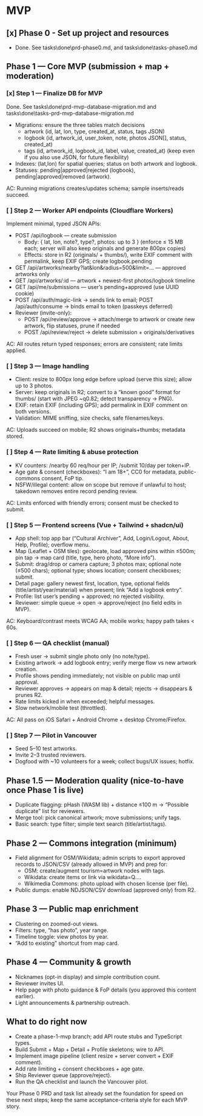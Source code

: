 # MVP

## [x] Phase 0 - Set up project and resources

- Done. See tasks\done\prd-phase0.md, and tasks\done\tasks-phase0.md

## Phase 1 — Core MVP (submission + map + moderation)

### [x] Step 1 — Finalize DB for MVP

Done. See tasks\done\prd-mvp-database-migration.md and
tasks\done\tasks-prd-mvp-database-migration.md

- Migrations: ensure the three tables match decisions
  - artwork (id, lat, lon, type, created_at, status, tags JSON)
  - logbook (id, artwork_id, user_token, note, photos JSON[], status,
    created_at)
  - tags (id, artwork_id, logbook_id, label, value, created_at) (keep even if
    you also use JSON, for future flexibility)
- Indexes: (lat,lon) for spatial queries; status on both artwork and logbook.
- Statuses: pending|approved|rejected (logbook), pending|approved|removed
  (artwork).

AC: Running migrations creates/updates schema; sample inserts/reads succeed.

### [ ] Step 2 — Worker API endpoints (Cloudflare Workers)

Implement minimal, typed JSON APIs:

- POST /api/logbook — create submission
  - Body: { lat, lon, note?, type?, photos: up to 3 } (enforce ≤ 15 MB each;
    server will also keep originals and generate 800px copies)
  - Effects: store in R2 (originals/ + thumbs/), write EXIF comment with
    permalink, keep EXIF GPS; create logbook.pending
- GET /api/artworks/nearby?lat&lon&radius=500&limit=… — approved artworks only
- GET /api/artworks/:id — artwork + newest-first photos/logbook timeline
- GET /api/me/submissions — user’s pending+approved (use UUID cookie)
- POST /api/auth/magic-link → sends link to email; POST /api/auth/consume →
  binds email to token (passkeys deferred)
- Reviewer (invite-only):
  - POST /api/review/approve → attach/merge to artwork or create new artwork,
    flip statuses, prune if needed
  - POST /api/review/reject → delete submission + originals/derivatives

AC: All routes return typed responses; errors are consistent; rate limits
applied.

### [ ] Step 3 — Image handling

- Client: resize to 800px long edge before upload (serve this size); allow up to
  3 photos.
- Server: keep originals in R2; convert to a “known good” format for thumbs/
  (start with JPEG ~q0.82; detect transparency → PNG).
- EXIF: retain EXIF (including GPS); add permalink in EXIF comment on both
  versions.
- Validation: MIME sniffing, size checks, safe filenames/keys.

AC: Uploads succeed on mobile; R2 shows originals+thumbs; metadata stored.

### [ ] Step 4 — Rate limiting & abuse protection

- KV counters: /nearby 60 req/hour per IP; /submit 10/day per token+IP.
- Age gate & consent (checkboxes): “I am 18+”, CC0 for metadata, public-commons
  consent, FoP tip.
- NSFW/illegal content: allow on scope but remove if unlawful to host; takedown
  removes entire record pending review.

AC: Limits enforced with friendly errors; consent must be checked to submit.

### [ ] Step 5 — Frontend screens (Vue + Tailwind + shadcn/ui)

- App shell: top app bar (“Cultural Archiver”, Add, Login/Logout, About, Help,
  Profile); overflow menu.
- Map (Leaflet + OSM tiles): geolocate, load approved pins within ≤500m; pin tap
  → map card (title, type, hero photo, “More info”).
- Submit: drag/drop or camera capture; 3 photos max; optional note (≤500 chars);
  optional type; shows location; consent checkboxes; submit.
- Detail page: gallery newest first, location, type, optional fields
  (title/artist/year/material) when present; link “Add a logbook entry”.
- Profile: list user’s pending + approved; no rejected visibility.
- Reviewer: simple queue → open → approve/reject (no field edits in MVP).

AC: Keyboard/contrast meets WCAG AA; mobile works; happy path takes < 60s.

### [ ] Step 6 — QA checklist (manual)

- Fresh user → submit single photo only (no note/type).
- Existing artwork → add logbook entry; verify merge flow vs new artwork
  creation.
- Profile shows pending immediately; not visible on public map until approval.
- Reviewer approves → appears on map & detail; rejects → disappears & prunes R2.
- Rate limits kicked in when exceeded; helpful messages.
- Slow network/mobile test (throttled).

AC: All pass on iOS Safari + Android Chrome + desktop Chrome/Firefox.

### [ ] Step 7 — Pilot in Vancouver

- Seed 5–10 test artworks.
- Invite 2–3 trusted reviewers.
- Dogfood with ~10 volunteers for a week; collect bugs/UX issues; hotfix.

## Phase 1.5 — Moderation quality (nice-to-have once Phase 1 is live)

- Duplicate flagging: pHash (WASM lib) + distance ≤100 m → “Possible duplicate”
  list for reviewers.
- Merge tool: pick canonical artwork; move submissions; unify tags.
- Basic search: type filter; simple text search (title/artist/tags).

## Phase 2 — Commons integration (minimum)

- Field alignment for OSM/Wikidata; admin scripts to export approved records to
  JSON/CSV (already allowed in MVP) and prep for:
  - OSM: create/augment tourism=artwork nodes with tags.
  - Wikidata: create items or link via wikidata=Q….
  - Wikimedia Commons: photo upload with chosen license (per file).
- Public dumps: enable NDJSON/CSV download (approved only) from R2.

## Phase 3 — Public map enrichment

- Clustering on zoomed-out views.
- Filters: type, “has photo”, year range.
- Timeline toggle: view photos by year.
- “Add to existing” shortcut from map card.

## Phase 4 — Community & growth

- Nicknames (opt-in display) and simple contribution count.
- Reviewer invites UI.
- Help page with photo guidance & FoP details (you approved this content
  earlier).
- Light announcements & partnership outreach.

## What to do right now

- Create a phase-1-mvp branch; add API route stubs and TypeScript types.
- Build Submit + Map + Detail + Profile skeletons; wire to API.
- Implement image pipeline (client resize + server convert + EXIF comment).
- Add rate limiting + consent checkboxes + age gate.
- Ship Reviewer queue (approve/reject).
- Run the QA checklist and launch the Vancouver pilot.

Your Phase 0 PRD and task list already set the foundation for speed on these
next steps; keep the same acceptance-criteria style for each MVP story.
